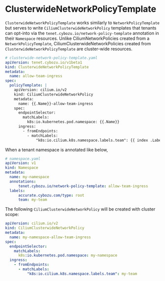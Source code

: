 # ClusterwideNetworkPolicyTemplate
`ClusterwideNetworkPolicyTemplate` works similarly to `NetworkPolicyTemplate` but serves to write `CiliumClusterwideNetworkPolicy` templates that tenants can opt-into via the `tenet.cybozu.io/network-policy-template` annotation in their `Namespace` resources. Unlike CiliumNetworkPolicies created from a `NetworkPolicyTemplate`, CiliumClusterwideNetworkPolicies created from `ClusterwideNetworkPolicyTemplate` are cluster-wide resources.

```yaml
# clusterwide-network-policy-template.yaml
apiVersion: tenet.cybozu.io/v1beta1
kind: ClusterwideNetworkPolicyTemplate
metadata:
  name: allow-team-ingress
spec:
  policyTemplate: |
    apiVersion: cilium.io/v2
    kind: CiliumClusterwideNetworkPolicy
    metadata:
      name: {{.Name}}-allow-team-ingress
    spec:
      endpointSelector:
        matchLabels:
          k8s:io.kubernetes.pod.namespace: {{.Name}}
      ingress:
        - fromEndpoints:
          - matchLabels:
              "k8s:io.cilium.k8s.namespace.labels.team": {{ index .Labels "team" }}
```

When a tenant namespace is annotated like below,

```yaml
# namespace.yaml
apiVersion: v1
kind: Namespace
metadata:
  name: my-namespace
  annotations:
      tenet.cybozu.io/network-policy-template: allow-team-ingress
  labels:
      accurate.cybozu.com/type: root
      team: my-team
```

The following `CiliumClusterwideNetworkPolicy` will be created with cluster scope:

```yaml
apiVersion: cilium.io/v2
kind: CiliumClusterwideNetworkPolicy
metadata:
  name: my-namespace-allow-team-ingress
spec:
  endpointSelector:
    matchLabels:
      k8s:io.kubernetes.pod.namespace: my-namespace
  ingress:
    - fromEndpoints:
      - matchLabels:
          "k8s:io.cilium.k8s.namespace.labels.team": my-team
```
